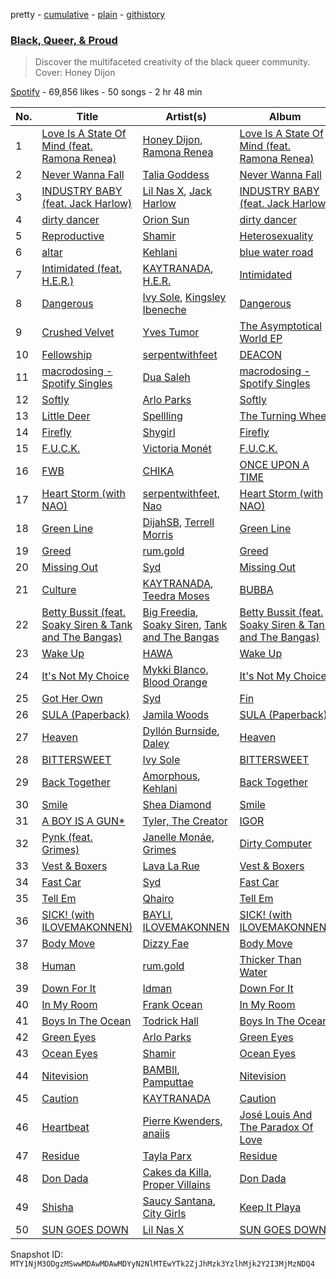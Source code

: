 pretty - [cumulative](/playlists/cumulative/37i9dQZF1DWYdV3Fs5eWjC.md) - [plain](/playlists/plain/37i9dQZF1DWYdV3Fs5eWjC) - [githistory](https://github.githistory.xyz/mackorone/spotify-playlist-archive/blob/main/playlists/plain/37i9dQZF1DWYdV3Fs5eWjC)

### [Black, Queer, & Proud](https://open.spotify.com/playlist/37i9dQZF1DWYdV3Fs5eWjC)

> Discover the multifaceted creativity of the black queer community\. Cover: Honey Dijon

[Spotify](https://open.spotify.com/user/spotify) - 69,856 likes - 50 songs - 2 hr 48 min

| No. | Title | Artist(s) | Album | Length |
|---|---|---|---|---|
| 1 | [Love Is A State Of Mind \(feat\. Ramona Renea\)](https://open.spotify.com/track/7J6BpQrP9hCRc7TzN0XqY6) | [Honey Dijon](https://open.spotify.com/artist/0XfQBWgzisaS9ltDV9bXAS), [Ramona Renea](https://open.spotify.com/artist/4rgCSBhGOFMm7d8HJsA4j3) | [Love Is A State Of Mind \(feat\. Ramona Renea\)](https://open.spotify.com/album/5fh3Zpnp4rJMlmkLZCOtta) | 3:13 |
| 2 | [Never Wanna Fall](https://open.spotify.com/track/33EIdFutZm94wGn21s2UfK) | [Talia Goddess](https://open.spotify.com/artist/4Otn2nALdNCTFUUExiskqw) | [Never Wanna Fall](https://open.spotify.com/album/47jhDNokUpt09ggdK7uT4Z) | 4:41 |
| 3 | [INDUSTRY BABY \(feat\. Jack Harlow\)](https://open.spotify.com/track/27NovPIUIRrOZoCHxABJwK) | [Lil Nas X](https://open.spotify.com/artist/7jVv8c5Fj3E9VhNjxT4snq), [Jack Harlow](https://open.spotify.com/artist/2LIk90788K0zvyj2JJVwkJ) | [INDUSTRY BABY \(feat\. Jack Harlow\)](https://open.spotify.com/album/622NFw5Yk0OReMJ2XWcXUh) | 3:32 |
| 4 | [dirty dancer](https://open.spotify.com/track/1ciQU7ZQGHq129m3njp9en) | [Orion Sun](https://open.spotify.com/artist/2efrqekWSHlvhATD50AG3m) | [dirty dancer](https://open.spotify.com/album/6aO0vMIga31GSawF5f0pMZ) | 2:49 |
| 5 | [Reproductive](https://open.spotify.com/track/2czRLbCuPOP9azgqYS52c9) | [Shamir](https://open.spotify.com/artist/7JgXEHI1oEiQICAMeCsKTj) | [Heterosexuality](https://open.spotify.com/album/0DpCo0SXKnfsBx98H2qDVI) | 4:35 |
| 6 | [altar](https://open.spotify.com/track/1GaMFbWeBZeSwgyAEr1s4m) | [Kehlani](https://open.spotify.com/artist/0cGUm45nv7Z6M6qdXYQGTX) | [blue water road](https://open.spotify.com/album/2WfV3cpI2BUuIxMISh9nqF) | 4:04 |
| 7 | [Intimidated \(feat\. H.E.R.\)](https://open.spotify.com/track/1jBKtzlwTVtCrScpiiHiKT) | [KAYTRANADA](https://open.spotify.com/artist/6qgnBH6iDM91ipVXv28OMu), [H.E.R.](https://open.spotify.com/artist/3Y7RZ31TRPVadSFVy1o8os) | [Intimidated](https://open.spotify.com/album/1tbB05wnLmxMl8WPbcnV0y) | 3:27 |
| 8 | [Dangerous](https://open.spotify.com/track/00EKCASItEc0lfZwzWF34N) | [Ivy Sole](https://open.spotify.com/artist/4NcMrSi3B8eUVy6e1Ni3wu), [Kingsley Ibeneche](https://open.spotify.com/artist/1sCEBYdJIHnx6VNv7RN4Je) | [Dangerous](https://open.spotify.com/album/7G39CE2qnxYcW5H2rPlP1K) | 4:22 |
| 9 | [Crushed Velvet](https://open.spotify.com/track/1I0i3wWt1sCZ4PT0TfnyZm) | [Yves Tumor](https://open.spotify.com/artist/0qu422H5MOoQxGjd4IzHbS) | [The Asymptotical World EP](https://open.spotify.com/album/2julo3Z5rNzSod7DoEuTz7) | 3:17 |
| 10 | [Fellowship](https://open.spotify.com/track/1gVB71qZLk0eGwZGaVIUcM) | [serpentwithfeet](https://open.spotify.com/artist/1O9iHQjrVuiAYOJFCBeFSl) | [DEACON](https://open.spotify.com/album/7dHEw1ug6SGPnGa74DQMxV) | 3:39 |
| 11 | [macrodosing \- Spotify Singles](https://open.spotify.com/track/7BDQqjYCBiqtEuDzWtUaln) | [Dua Saleh](https://open.spotify.com/artist/2DGBzoOLcKLK3eWxFyugdB) | [macrodosing \- Spotify Singles](https://open.spotify.com/album/5TGRGz8e1vdknsuShTrBZr) | 2:50 |
| 12 | [Softly](https://open.spotify.com/track/3fpfQC77x3uwESSJ6VmUKM) | [Arlo Parks](https://open.spotify.com/artist/4kIwETcbpuFgRukE8o7Opx) | [Softly](https://open.spotify.com/album/7qlt7zR5715v6Ey0lQsjcN) | 3:08 |
| 13 | [Little Deer](https://open.spotify.com/track/7GkNvyhBawJGjNkmKsyQjP) | [Spellling](https://open.spotify.com/artist/7rlAAAiWScpsT1hmgURAmh) | [The Turning Wheel](https://open.spotify.com/album/5Dqqrr1dhaZ3BcFthVUCj2) | 5:39 |
| 14 | [Firefly](https://open.spotify.com/track/5n2xMZmypRAUKW4PkTMy9A) | [Shygirl](https://open.spotify.com/artist/3M3wTTCDwicRubwMyHyEDy) | [Firefly](https://open.spotify.com/album/3JywE0BWNUCTqvd9IWshdp) | 3:18 |
| 15 | [F.U.C.K.](https://open.spotify.com/track/0iDuW211AjTsYDPsLxyqX4) | [Victoria Monét](https://open.spotify.com/artist/63XBtGSEZINSyXylZxEUbv) | [F.U.C.K.](https://open.spotify.com/album/5ECJ8Rfo3VvvGz7MeBfhFC) | 3:25 |
| 16 | [FWB](https://open.spotify.com/track/1KAA0HBL5iuQe45BXhVk9o) | [CHIKA](https://open.spotify.com/artist/6UtYvUtXnmg5EtllDFlWp8) | [ONCE UPON A TIME](https://open.spotify.com/album/22UE2Lc7VdTqbkGmNBtMDu) | 3:22 |
| 17 | [Heart Storm \(with NAO\)](https://open.spotify.com/track/7txZm78LBuKa7oD0YnWt0t) | [serpentwithfeet](https://open.spotify.com/artist/1O9iHQjrVuiAYOJFCBeFSl), [Nao](https://open.spotify.com/artist/7aFTOGFDEqDtJUCziLVsVC) | [Heart Storm \(with NAO\)](https://open.spotify.com/album/43vZ7lfU9t7EzSeM4e8I0D) | 3:13 |
| 18 | [Green Line](https://open.spotify.com/track/5Ebu0lwiMFhempIKg1GUAk) | [DijahSB](https://open.spotify.com/artist/4H9N7llvyhoddyD2oIrXWt), [Terrell Morris](https://open.spotify.com/artist/7C3agcqFXnteDagiWhaZdU) | [Green Line](https://open.spotify.com/album/4pZN0JVoQx3ikvl6qGzUH6) | 3:26 |
| 19 | [Greed](https://open.spotify.com/track/5PPzJ8kLOfIftp75EnrT1z) | [rum.gold](https://open.spotify.com/artist/4mErKO4g29SXtBwj4S80aB) | [Greed](https://open.spotify.com/album/4IljiFpC1WkmcFkQUbuL8L) | 3:45 |
| 20 | [Missing Out](https://open.spotify.com/track/5vvn5HATa05iKVql6oYULV) | [Syd](https://open.spotify.com/artist/3jk39CGeaaSO3FPKNx1RUx) | [Missing Out](https://open.spotify.com/album/1WteYNWIkmmgTfquwV0Mc4) | 3:59 |
| 21 | [Culture](https://open.spotify.com/track/23zOqixUia8E5BVMYHXL0c) | [KAYTRANADA](https://open.spotify.com/artist/6qgnBH6iDM91ipVXv28OMu), [Teedra Moses](https://open.spotify.com/artist/6vfR5QRc3xca0KvpG8KZBE) | [BUBBA](https://open.spotify.com/album/5FQ4sOGqRWUA5wO20AwPcO) | 4:08 |
| 22 | [Betty Bussit \(feat\. Soaky Siren & Tank and The Bangas\)](https://open.spotify.com/track/0x754YEyX1foz1WkbRF4uY) | [Big Freedia](https://open.spotify.com/artist/2gyv1akuIB9fQvXoGSPaJr), [Soaky Siren](https://open.spotify.com/artist/1XWxrP7USdeZ3LKlXxdhpC), [Tank and The Bangas](https://open.spotify.com/artist/5cAtakaadWHJLxmGKrKcX7) | [Betty Bussit \(feat\. Soaky Siren & Tank and The Bangas\)](https://open.spotify.com/album/6ewbAPvSTZ7a9LGa9yQw6K) | 2:56 |
| 23 | [Wake Up](https://open.spotify.com/track/0pVMHc3HuRxbiFaXTAmPwq) | [HAWA](https://open.spotify.com/artist/2YwiHXMC3iIiXZEQZ5PUJG) | [Wake Up](https://open.spotify.com/album/27xIXAB8VtcqqM0rDsnIag) | 1:52 |
| 24 | [It's Not My Choice](https://open.spotify.com/track/6DwPbXLTr9lLXlQnzCQDT2) | [Mykki Blanco](https://open.spotify.com/artist/2tSv9mEQSuNVMGr9qjYfkr), [Blood Orange](https://open.spotify.com/artist/6LEeAFiJF8OuPx747e1wxR) | [It's Not My Choice](https://open.spotify.com/album/294rHkMh18CMQSRJ6NvFF3) | 3:24 |
| 25 | [Got Her Own](https://open.spotify.com/track/5s7REbEOo8rf3qeC0A7vVS) | [Syd](https://open.spotify.com/artist/3jk39CGeaaSO3FPKNx1RUx) | [Fin](https://open.spotify.com/album/59Bbr32pMTFHlUb8Nv1Kr0) | 3:05 |
| 26 | [SULA \(Paperback\)](https://open.spotify.com/track/1RwK5al4DKxgHQ234mKbwB) | [Jamila Woods](https://open.spotify.com/artist/4UodukR17NIQfNu5uaqm9B) | [SULA \(Paperback\)](https://open.spotify.com/album/54gPc2awVOFQyZjJi6dB3s) | 4:15 |
| 27 | [Heaven](https://open.spotify.com/track/617rg45LEx76r1paWSNpZy) | [Dyllón Burnside](https://open.spotify.com/artist/70P3P13wKq4OwV4JlnrCiV), [Daley](https://open.spotify.com/artist/13UXMns4uwUrEpIzY79Qgw) | [Heaven](https://open.spotify.com/album/4yursmWYHfO2gpvwszJq7x) | 2:45 |
| 28 | [BITTERSWEET](https://open.spotify.com/track/52tFvypUPX3uDgVgqrNtY9) | [Ivy Sole](https://open.spotify.com/artist/4NcMrSi3B8eUVy6e1Ni3wu) | [BITTERSWEET](https://open.spotify.com/album/5LdnNVb0nomYIlLiRUtAcq) | 3:25 |
| 29 | [Back Together](https://open.spotify.com/track/1KoXAHzunI8OY34GwmnIQV) | [Amorphous](https://open.spotify.com/artist/2mvAbMVwkxiZWJXjorKpdK), [Kehlani](https://open.spotify.com/artist/0cGUm45nv7Z6M6qdXYQGTX) | [Back Together](https://open.spotify.com/album/5aW4rl6oNbpoL0LwteyYNH) | 4:09 |
| 30 | [Smile](https://open.spotify.com/track/3FsyMk1uhRnZrcdGDmZF8x) | [Shea Diamond](https://open.spotify.com/artist/5blcro89qJueGv0DGQ2rsH) | [Smile](https://open.spotify.com/album/4giCzMM87NTQYxJLxC1LOC) | 3:15 |
| 31 | [A BOY IS A GUN\*](https://open.spotify.com/track/1nXZnTALNXiPlvXotqHm66) | [Tyler, The Creator](https://open.spotify.com/artist/4V8LLVI7PbaPR0K2TGSxFF) | [IGOR](https://open.spotify.com/album/5zi7WsKlIiUXv09tbGLKsE) | 3:30 |
| 32 | [Pynk \(feat\. Grimes\)](https://open.spotify.com/track/5OpiyfqaQLdtwHd3SfembH) | [Janelle Monáe](https://open.spotify.com/artist/6ueGR6SWhUJfvEhqkvMsVs), [Grimes](https://open.spotify.com/artist/053q0ukIDRgzwTr4vNSwab) | [Dirty Computer](https://open.spotify.com/album/2PjlaxlMunGOUvcRzlTbtE) | 4:00 |
| 33 | [Vest & Boxers](https://open.spotify.com/track/6f2877TmbjnqZEqeQEGi3o) | [Lava La Rue](https://open.spotify.com/artist/271bbpX3pdCi56ZJA1jQ43) | [Vest & Boxers](https://open.spotify.com/album/1Grk1vw2BVPcwvci9xcHy1) | 2:57 |
| 34 | [Fast Car](https://open.spotify.com/track/18kMrxuEwLL0i4lHnlF5rK) | [Syd](https://open.spotify.com/artist/3jk39CGeaaSO3FPKNx1RUx) | [Fast Car](https://open.spotify.com/album/1sh8dsfPPlCVXVux5NgX5d) | 3:30 |
| 35 | [Tell Em](https://open.spotify.com/track/3AuUzfX8q8oygLBRuxfRK2) | [Qhairo](https://open.spotify.com/artist/4iZFdVAuD09d0newPwscSk) | [Tell Em](https://open.spotify.com/album/5oyOjqLMAUoN0k9xOzxpPq) | 3:44 |
| 36 | [SICK! \(with ILOVEMAKONNEN\)](https://open.spotify.com/track/4ZOh05LdZe0vhTozXC0ohJ) | [BAYLI](https://open.spotify.com/artist/2bvUCoFViWtg9pSkOX9du9), [ILOVEMAKONNEN](https://open.spotify.com/artist/3aGFCoR8xGN6DKwvdzeSja) | [SICK! \(with ILOVEMAKONNEN\)](https://open.spotify.com/album/7oH4zbfnRUUHGs6eORHksY) | 2:06 |
| 37 | [Body Move](https://open.spotify.com/track/4ymwozmsZ75AyUUTRhSOcQ) | [Dizzy Fae](https://open.spotify.com/artist/0jt1EsJCeoQXLNDta4JF6c) | [Body Move](https://open.spotify.com/album/4DEf7dix4OkYsi4bpsstRU) | 2:57 |
| 38 | [Human](https://open.spotify.com/track/3U6yomdo8N6SwTQeCpOLUN) | [rum.gold](https://open.spotify.com/artist/4mErKO4g29SXtBwj4S80aB) | [Thicker Than Water](https://open.spotify.com/album/6DQn1eHIKyRGNiDbAYnUo5) | 4:07 |
| 39 | [Down For It](https://open.spotify.com/track/2x93RFNdEs1JtWoHsDQqTj) | [Idman](https://open.spotify.com/artist/6N13mUTgkfYEUmW8R2GH0G) | [Down For It](https://open.spotify.com/album/0C83wme433FLhE95M4JbvG) | 3:15 |
| 40 | [In My Room](https://open.spotify.com/track/4S4Mfvv03M1cHgIOJcbUCL) | [Frank Ocean](https://open.spotify.com/artist/2h93pZq0e7k5yf4dywlkpM) | [In My Room](https://open.spotify.com/album/71VX8yv9T2hNIYVZJVUWVp) | 2:13 |
| 41 | [Boys In The Ocean](https://open.spotify.com/track/1kQXCF4D2OZb7uflk6Q5Bz) | [Todrick Hall](https://open.spotify.com/artist/0gBvuNzrFCOVaiyKexoYMH) | [Boys In The Ocean](https://open.spotify.com/album/48z032ADzLfisp0n8EIqqm) | 3:15 |
| 42 | [Green Eyes](https://open.spotify.com/track/36qo9oMO8yRrZMsDcd5x83) | [Arlo Parks](https://open.spotify.com/artist/4kIwETcbpuFgRukE8o7Opx) | [Green Eyes](https://open.spotify.com/album/4EXAihXfy75Ly68SzicZUp) | 3:17 |
| 43 | [Ocean Eyes](https://open.spotify.com/track/1HxXq8uBgSy8Yg1vicBVTe) | [Shamir](https://open.spotify.com/artist/7JgXEHI1oEiQICAMeCsKTj) | [Ocean Eyes](https://open.spotify.com/album/0GBQupF71RGHBKTR4w7e7m) | 3:23 |
| 44 | [Nitevision](https://open.spotify.com/track/5z9Odpd6Dxm4E59hVyXUSS) | [BAMBII](https://open.spotify.com/artist/6kf69CwzgodrETRgzcjX95), [Pamputtae](https://open.spotify.com/artist/3qu3PIngYcX3SzOVcNGSTF) | [Nitevision](https://open.spotify.com/album/5y8xwWSEoJKTC0HrMBbNBH) | 2:13 |
| 45 | [Caution](https://open.spotify.com/track/2mykLbf6YfpFmZwUWowZv3) | [KAYTRANADA](https://open.spotify.com/artist/6qgnBH6iDM91ipVXv28OMu) | [Caution](https://open.spotify.com/album/4JOlhEazXmlErhrnmABjYZ) | 2:35 |
| 46 | [Heartbeat](https://open.spotify.com/track/5HWsGUloryGa2IxSCofayo) | [Pierre Kwenders](https://open.spotify.com/artist/04B6sMoIopTgUAQM3dcSxP), [anaiis](https://open.spotify.com/artist/0OtS8ueEJDd0RZnHdHOJDl) | [José Louis And The Paradox Of Love](https://open.spotify.com/album/5tDp9bLRK35HVbFIG80lpf) | 3:04 |
| 47 | [Residue](https://open.spotify.com/track/3QjPHa7u2qcg0WyHjyPtvw) | [Tayla Parx](https://open.spotify.com/artist/1LzWWI9v4UKdbBgz8fqi15) | [Residue](https://open.spotify.com/album/0xwHIshrIHKewaygYFaDBa) | 2:26 |
| 48 | [Don Dada](https://open.spotify.com/track/6B3NBWtTa7WuPILwpAz6D5) | [Cakes da Killa](https://open.spotify.com/artist/6MoQZOH2KnQrJhVtO9VoXC), [Proper Villains](https://open.spotify.com/artist/2mVUdPq7evlUNzq2rYys8S) | [Don Dada](https://open.spotify.com/album/4j8I2IA2VLSYqDCJ0FydNb) | 3:05 |
| 49 | [Shisha](https://open.spotify.com/track/3GQ4WtNBEax7cYRGBNM0Js) | [Saucy Santana](https://open.spotify.com/artist/2NfwGBr2swqZ1rzE3kAV23), [City Girls](https://open.spotify.com/artist/37hAfseJWi0G3Scife12Il) | [Keep It Playa](https://open.spotify.com/album/1CIY3PA833LK8TVJpsSOvS) | 3:12 |
| 50 | [SUN GOES DOWN](https://open.spotify.com/track/34eF4BoV8FPk0uhAAoqU7h) | [Lil Nas X](https://open.spotify.com/artist/7jVv8c5Fj3E9VhNjxT4snq) | [SUN GOES DOWN](https://open.spotify.com/album/30jNiJYIOY3ok6LzaO0Wv0) | 2:48 |

Snapshot ID: `MTY1NjM3ODgzMSwwMDAwMDAwMDYyN2NlMTEwYTk2ZjJhMzk3YzlhMjk2Y2I3MjMzNDQ4`
